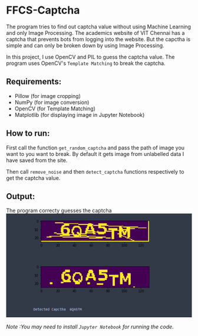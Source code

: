 # FFCS-Captcha
The program tries to find out captcha value without using Machine Learning and only Image Processing. The academics website of VIT Chennai has a captcha that prevents bots from logging into the website. But the capctha is simple and can only be broken down by using Image Processing.

In this project, I use OpenCV and PIL to guess the captcha value. The program uses OpenCV's `Template Matching` to break the captcha.

## Requirements:
- Pillow (for image cropping)
- NumPy (for image conversion)
- OpenCV (for Template Matching)
- Matplotlib (for displaying image in Jupyter Notebook)

## How to run:
First call the function `get_random_captcha` and pass the path of image you want to you want to break. By default it gets image from unlabelled data I have saved from the site.

Then call `remove_noise` and then `detect_captcha` functions respectively to get the captcha value.

## Output:

The program correcty guesses the captcha
![Output Captcha](Output_Captcha.png)


_Note :You may need to install `Jupyter Notebook` for running the code._
